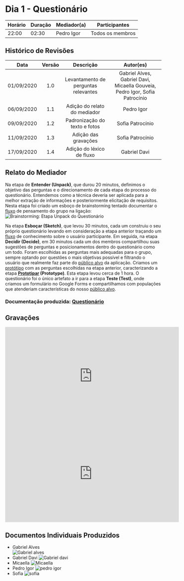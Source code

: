 # Dia 1 - Questionário

| Horário | Duração | Mediador(a) | Participantes    |
| ------- | ------- | ----------- | ---------------- |
| 22:00   | 02:30   | Pedro Igor  | Todos os membros |

## Histórico de Revisões

|    Data    | Versão |              Descrição               |                                  Autor(es)                                  |
| :--------: | :----: | :----------------------------------: | :-------------------------------------------------------------------------: |
| 01/09/2020 |  1.0   | Levantamento de perguntas relevantes | Gabriel Alves, Gabriel Davi, Micaella Gouveia, Pedro Igor, Sofia Patrocínio |
| 06/09/2020 |  1.1   |     Adição do relato do mediador     |                                 Pedro Igor                                  |
| 09/09/2020 |  1.2   |    Padronização do texto e fotos     |                              Sofia Patrocínio                               |
| 11/09/2020 |  1.3   |         Adição das gravações         |                              Sofia Patrocínio                               |
| 17/09/2020 |  1.4   |       Adição do léxico de fluxo     | Gabriel Davi |


## Relato do Mediador

Na etapa de **Entender (Unpack)**, que durou 20 minutos, definimos o objetivo das perguntas e o direcionamento de cada etapa do processo do questionário. Entendemos como a técnica deveria ser aplicada para a melhor extração de informações e posteriormente elicitação de requisitos. Nesta etapa foi criado um esboço de brainstorming tentado documentar o [fluxo](Modeling/verbo?id=fluxo) de pensamento do grupo na ligação:<br>
![Brainstorming: Etapa **Unpack** do Questionário](../assets/designSprint/questionario/brainstorming_questionario.png)<br>

Na etapa **Esboçar (Sketch)**, que levou 30 minutos, cada um construiu o seu próprio questionário levando em consideração a etapa anterior traçando um [fluxo](Modeling/verbo?id=fluxo) de conhecimento sobre o usuário participante. Em seguida, na etapa **Decidir (Decide)**, em 30 minutos cada um dos membros compartilhou suas sugestões de perguntas e posicionamentos dentro do questionário como um todo. Foram escolhidas as perguntas mais adequadas para o grupo, sempre optando por questões o mais objetivas possível e filtrando o usuário que realmente faz parte do [público alvo](Modeling/objeto?id=público-alvo) da aplicação. Criamos um [protótipo](Modeling/objeto?id=protótipo) com as perguntas escolhidas na etapa anterior, caracterizando a etapa **[Prototipar](Modeling/verbo?id=prototipação) (Prototype)**. Esta etapa levou cerca de 1 hora. O questionário foi o único artefato a ir para a etapa **Teste (Test)**, onde criamos um formulário no Google Forms e compartilhamos com populações que atenderiam características do nosso [público alvo](Modeling/objeto?id=público-alvo).

### Documentação produzida: [Questionário](Elicitation/Questionario.md)

## Gravações

<iframe allowFullScreen="allowFullScreen" src="https://www.youtube.com/embed/_wAW5ouDS8s?ecver=1&amp;iv_load_policy=3&amp;yt:stretch=16:9&amp;autohide=1&amp;color=red&amp;width=560&amp;width=560" width="560" height="315" allowtransparency="true" frameborder="0"><div><a  id="x4Kmoha6" href="https://www.rockpamperscissors.co.uk/a-new-one-on-me/">Emma hybrid</a></div><div><a  id="x4Kmoha6" href="https://www.earth-essentials.co.uk/is-buying-a-mattress-the-worst-thing-possible-for-your-health/">VOCs</a></div><script type="text/javascript">function execute_YTvideo(){return youtube.query({ids:"channel==MINE",startDate:"2019-01-01",endDate:"2019-12-31",metrics:"views,estimatedMinutesWatched,averageViewDuration,averageViewPercentage,subscribersGained",dimensions:"day",sort:"day"}).then(function(e){},function(e){console.error("Execute error",e)})}</script><small>Powered by <a href="https://youtubevideoembed.com/ ">Embed YouTube Video</a></small></iframe>

<iframe allowFullScreen="allowFullScreen" src="https://www.youtube.com/embed/-0iYmbZX_64?ecver=1&amp;iv_load_policy=3&amp;yt:stretch=16:9&amp;autohide=1&amp;color=red&amp;width=560&amp;width=560" width="560" height="315" allowtransparency="true" frameborder="0"><div><a  id="x4Kmoha6" href="https://www.rockpamperscissors.co.uk/a-new-one-on-me/">Emma hybrid</a></div><div><a  id="x4Kmoha6" href="https://www.earth-essentials.co.uk/is-buying-a-mattress-the-worst-thing-possible-for-your-health/">VOCs</a></div><script type="text/javascript">function execute_YTvideo(){return youtube.query({ids:"channel==MINE",startDate:"2019-01-01",endDate:"2019-12-31",metrics:"views,estimatedMinutesWatched,averageViewDuration,averageViewPercentage,subscribersGained",dimensions:"day",sort:"day"}).then(function(e){},function(e){console.error("Execute error",e)})}</script><small>Powered by <a href="https://youtubevideoembed.com/ ">Embed YouTube Video</a></small></iframe>

## Documentos Individuais Produzidos

- Gabriel Alves<br>
  ![Gabriel alves](../assets/designSprint/questionario/questionario_gabrielalves.jpg)<br>
- Gabriel Davi
  ![Gabriel davi](../assets/designSprint/questionario/questionario_gabrieldavi.jpg)<br>
- Micaella
  ![Micaella](../assets/designSprint/questionario/questionario_micaella.jpg)<br>
- Pedro Igor
  ![pedro igor](../assets/designSprint/questionario/questionario_pedroigor.jpg)<br>
- Sofia
  ![sofia](../assets/designSprint/questionario/questionario_sofia.jpg)<br>
